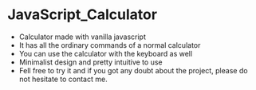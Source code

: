 # JavaScript_Calculator
- Calculator made with vanilla javascript
- It has all the ordinary commands of a normal calculator
- You can use the calculator with the keyboard as well
- Minimalist design and pretty intuitive to use
- Fell free to try it and if you got any doubt about the project, please do not hesitate to contact me. 
